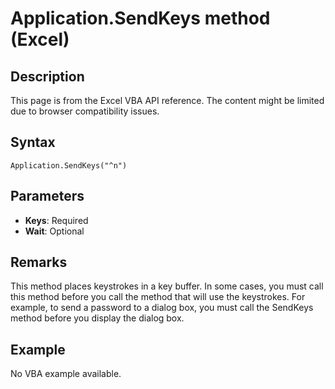 # Application.SendKeys method (Excel)

## Description
This page is from the Excel VBA API reference. The content might be limited due to browser compatibility issues.

## Syntax
```vba
Application.SendKeys("^n")
```

## Parameters
- **Keys**: Required
- **Wait**: Optional

## Remarks
This method places keystrokes in a key buffer. In some cases, you must call this method before you call the method that will use the keystrokes. For example, to send a password to a dialog box, you must call the SendKeys method before you display the dialog box.

## Example
No VBA example available.

